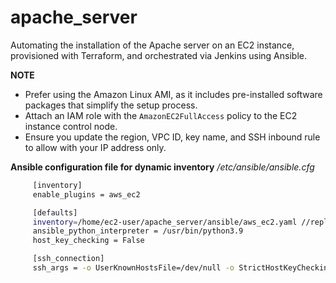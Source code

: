 # apache_server
Automating the installation of the Apache server on an EC2 instance, provisioned with Terraform, and orchestrated via Jenkins using Ansible.

**NOTE**
 - Prefer using the Amazon Linux AMI, as it includes pre-installed software packages that simplify the setup process.
 -  Attach an IAM role with the ```AmazonEC2FullAccess``` policy to the EC2 instance control node.
 - Ensure you update the region, VPC ID, key name, and SSH inbound rule to allow with your IP address only.


**Ansible configuration file for dynamic inventory**
*/etc/ansible/ansible.cfg*

 ```bash
      [inventory]
      enable_plugins = aws_ec2

      [defaults]
      inventory=/home/ec2-user/apache_server/ansible/aws_ec2.yaml //replace with your inventory file path
      ansible_python_interpreter = /usr/bin/python3.9
      host_key_checking = False

      [ssh_connection]
      ssh_args = -o UserKnownHostsFile=/dev/null -o StrictHostKeyChecking=no
 ```
